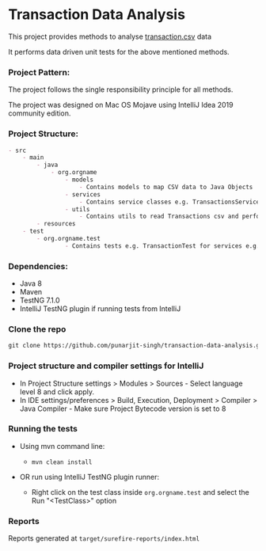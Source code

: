 # Transaction Data Analysis

This project provides methods to analyse [transaction.csv](/src/main/resources/transaction.csv/) data

It performs data driven unit tests for the above mentioned methods.

### Project Pattern:

The project follows the single responsibility principle for all methods.

The project was designed on Mac OS Mojave using IntelliJ Idea 2019 community edition.

### Project Structure:

```markdown
- src
    - main
        - java
            - org.orgname
                - models
                    - Contains models to map CSV data to Java Objects
                - services
                    - Contains service classes e.g. TransactionsService that define the required methods
                - utils
                    - Contains utils to read Transactions csv and perform calculations 
        - resources
    - test  
        - org.orgname.test   
                - Contains tests e.g. TransactionTest for services e.g. TransactionsService
```

### Dependencies:
* Java 8
* Maven
* TestNG 7.1.0
* IntelliJ TestNG plugin if running tests from IntelliJ

### Clone the repo
```markdown
git clone https://github.com/punarjit-singh/transaction-data-analysis.git
```

### Project structure and compiler settings for IntelliJ
* In Project Structure settings > Modules > Sources - Select language level 8 and click apply.
* In IDE settings/preferences > Build, Execution, Deployment > Compiler > Java Compiler - Make sure Project Bytecode version is set to 8

### Running the tests

* Using mvn command line:
  * ```mvn clean install```

* OR run using IntelliJ TestNG plugin runner:
  * Right click on the test class inside ```org.orgname.test``` and select the Run "\<TestClass>" option
  
### Reports
Reports generated at ```target/surefire-reports/index.html```